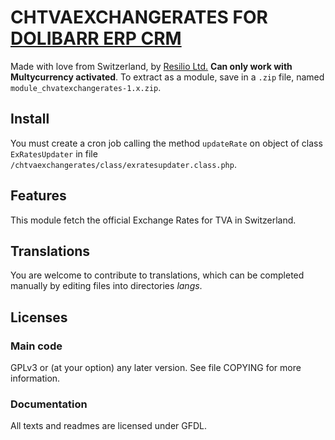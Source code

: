 # CHTVAEXCHANGERATES FOR [DOLIBARR ERP CRM](https://www.dolibarr.org)
Made with love from Switzerland, by [Resilio Ltd.](https://resilio-solutions.com)
**Can only work with Multycurrency activated**.
To extract as a module, save in a `.zip` file, named `module_chvatexchangerates-1.x.zip`.

## Install
You must create a cron job calling the method `updateRate` on object of class `ExRatesUpdater` in file `/chtvaexchangerates/class/exratesupdater.class.php`.

## Features

This module fetch the official Exchange Rates for TVA in Switzerland.

## Translations

You are welcome to contribute to translations, which can be completed manually by editing files into directories *langs*.



## Licenses

### Main code

GPLv3 or (at your option) any later version. See file COPYING for more information.

### Documentation

All texts and readmes are licensed under GFDL.
